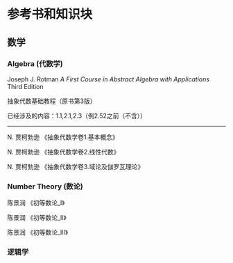 # 参考书和知识块

## 数学

### Algebra (代数学)

Joseph J. Rotman *A First Course in Abstract Algebra with Applications* Third Edition

抽象代数基础教程（原书第3版）

已经涉及的内容：1.1,2.1,2.3（例2.52之前（不含））

----

N. 贾柯勃逊 《抽象代数学卷1.基本概念》

N. 贾柯勃逊 《抽象代数学卷2.线性代数》

N. 贾柯勃逊 《抽象代数学卷3.域论及伽罗瓦理论》

### Number Theory (数论)

陈景润 《初等数论_I》

陈景润 《初等数论_II》

陈景润 《初等数论_III》







### 逻辑学

##